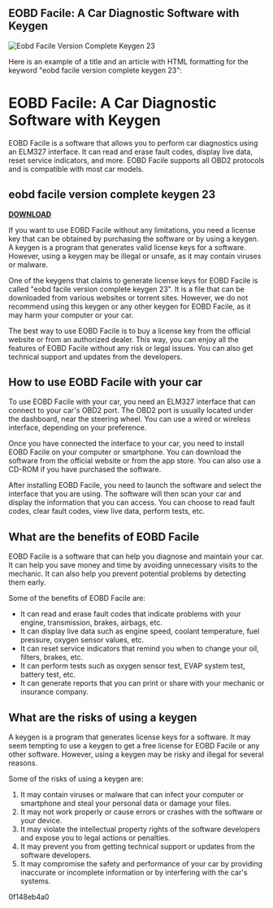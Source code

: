 ## EOBD Facile: A Car Diagnostic Software with Keygen

 
![Eobd Facile Version Complete Keygen 23](https://modyolo.com/wp-content/uploads/2022/04/eobd-facile-obd2-car-scanner-1.jpg)

 Here is an example of a title and an article with HTML formatting for the keyword "eobd facile version complete keygen 23":  
# EOBD Facile: A Car Diagnostic Software with Keygen
 
EOBD Facile is a software that allows you to perform car diagnostics using an ELM327 interface. It can read and erase fault codes, display live data, reset service indicators, and more. EOBD Facile supports all OBD2 protocols and is compatible with most car models.
 
## eobd facile version complete keygen 23


[**DOWNLOAD**](https://www.google.com/url?q=https%3A%2F%2Ftinurll.com%2F2tKbOp&sa=D&sntz=1&usg=AOvVaw1XUK8Q5StsU7qpldUK4U5q)

 
If you want to use EOBD Facile without any limitations, you need a license key that can be obtained by purchasing the software or by using a keygen. A keygen is a program that generates valid license keys for a software. However, using a keygen may be illegal or unsafe, as it may contain viruses or malware.
 
One of the keygens that claims to generate license keys for EOBD Facile is called "eobd facile version complete keygen 23". It is a file that can be downloaded from various websites or torrent sites. However, we do not recommend using this keygen or any other keygen for EOBD Facile, as it may harm your computer or your car.
 
The best way to use EOBD Facile is to buy a license key from the official website or from an authorized dealer. This way, you can enjoy all the features of EOBD Facile without any risk or legal issues. You can also get technical support and updates from the developers.
  
## How to use EOBD Facile with your car
 
To use EOBD Facile with your car, you need an ELM327 interface that can connect to your car's OBD2 port. The OBD2 port is usually located under the dashboard, near the steering wheel. You can use a wired or wireless interface, depending on your preference.
 
Once you have connected the interface to your car, you need to install EOBD Facile on your computer or smartphone. You can download the software from the official website or from the app store. You can also use a CD-ROM if you have purchased the software.
 
After installing EOBD Facile, you need to launch the software and select the interface that you are using. The software will then scan your car and display the information that you can access. You can choose to read fault codes, clear fault codes, view live data, perform tests, etc.
  
## What are the benefits of EOBD Facile
 
EOBD Facile is a software that can help you diagnose and maintain your car. It can help you save money and time by avoiding unnecessary visits to the mechanic. It can also help you prevent potential problems by detecting them early.
 
Some of the benefits of EOBD Facile are:
 
- It can read and erase fault codes that indicate problems with your engine, transmission, brakes, airbags, etc.
- It can display live data such as engine speed, coolant temperature, fuel pressure, oxygen sensor values, etc.
- It can reset service indicators that remind you when to change your oil, filters, brakes, etc.
- It can perform tests such as oxygen sensor test, EVAP system test, battery test, etc.
- It can generate reports that you can print or share with your mechanic or insurance company.

## What are the risks of using a keygen
 
A keygen is a program that generates license keys for a software. It may seem tempting to use a keygen to get a free license for EOBD Facile or any other software. However, using a keygen may be risky and illegal for several reasons.
 
Some of the risks of using a keygen are:

1. It may contain viruses or malware that can infect your computer or smartphone and steal your personal data or damage your files.
2. It may not work properly or cause errors or crashes with the software or your device.
3. It may violate the intellectual property rights of the software developers and expose you to legal actions or penalties.
4. It may prevent you from getting technical support or updates from the software developers.
5. It may compromise the safety and performance of your car by providing inaccurate or incomplete information or by interfering with the car's systems.

 0f148eb4a0
